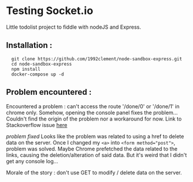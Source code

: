 # Testing Socket.io

Little todolist project to fiddle with nodeJS and Express.

## Installation :
```
  git clone https://github.com/1992clement/node-sandbox-express.git
  cd node-sandbox-express
  npm install
  docker-compose up -d
```

## Problem encountered :
Encountered a problem : can't access the route '/done/0' or '/done/1' in chrome only. Somehow, opening the console panel fixes the problem... Couldn't find the origin of the problem nor a workaround for now.
Link to Stackoverflow issue [here](https://stackoverflow.com/questions/56084327/url-with-dynamic-parameters-matching-problem-in-express-nodejs)

*problem fixed*
Looks like the problem was related to using a href to delete data on the server. Once I changed my `<a>` into `<form method="post">`, problem was solved. Maybe Chrome prefetched the data related to the links, causing the deletion/alteration of said data. But it's weird that I didn't get any console log...

Morale of the story : don't use GET to modify / delete data on the server.
